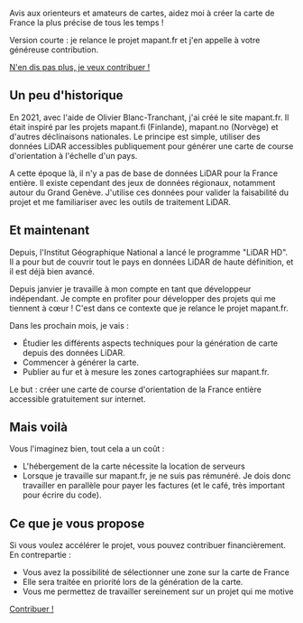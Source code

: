 Avis aux orienteurs et amateurs de cartes, aidez moi à créer la carte de France la plus précise de tous les temps !

Version courte : je relance le projet mapant.fr et j'en appelle à votre généreuse contribution.

<a href="/contribute/step-1" role="button" class="!flex items-center gap-2 w-fit">N'en dis pas plus, je veux contribuer !<i i-carbon-arrow-right block h-5 w-5></i></a>

## Un peu d'historique

En 2021, avec l'aide de Olivier Blanc-Tranchant, j'ai créé le site mapant.fr. Il était inspiré par les projets mapant.fi (Finlande), mapant.no (Norvège) et d'autres déclinaisons nationales. Le principe est simple, utiliser des données LiDAR accessibles publiquement pour générer une carte de course d'orientation à l'échelle d'un pays.

A cette époque là, il n'y a pas de base de données LiDAR pour la France entière. Il existe cependant des jeux de données régionaux, notamment autour du Grand Genève. J'utilise ces données pour valider la faisabilité du projet et me familiariser avec les outils de traitement LiDAR.

## Et maintenant

Depuis, l'Institut Géographique National a lancé le programme "LiDAR HD". Il a pour but de couvrir tout le pays en données LiDAR de haute définition, et il est déjà bien avancé.

Depuis janvier je travaille à mon compte en tant que développeur indépendant. Je compte en profiter pour développer des projets qui me tiennent à cœur ! C'est dans ce contexte que je relance le projet mapant.fr.

Dans les prochain mois, je vais :

- Étudier les différents aspects techniques pour la génération de carte depuis des données LiDAR.
- Commencer à générer la carte.
- Publier au fur et à mesure les zones cartographiées sur mapant.fr.

Le but : créer une carte de course d'orientation de la France entière accessible gratuitement sur internet.

## Mais voilà

Vous l'imaginez bien, tout cela a un coût :

- L'hébergement de la carte nécessite la location de serveurs
- Lorsque je travaille sur mapant.fr, je ne suis pas rémunéré. Je dois donc travailler en parallèle pour payer les factures (et le café, très important pour écrire du code).

## Ce que je vous propose

Si vous voulez accélérer le projet, vous pouvez contribuer financièrement. En contrepartie :

- Vous avez la possibilité de sélectionner une zone sur la carte de France
- Elle sera traitée en priorité lors de la génération de la carte.
- Vous me permettez de travailler sereinement sur un projet qui me motive

<a href="/contribute/step-1" role="button" class="!flex items-center gap-2 w-fit">Contribuer !<i i-carbon-arrow-right block h-5 w-5></i></a>
